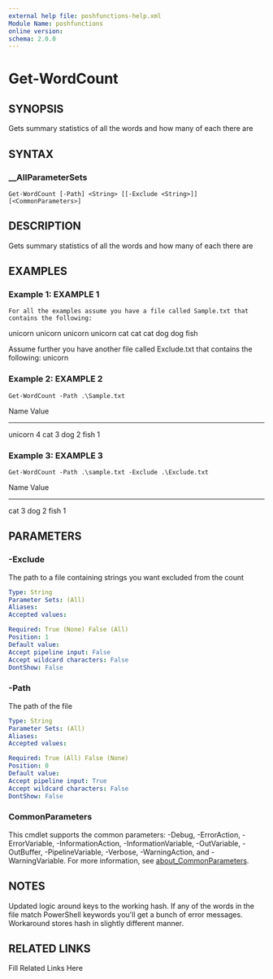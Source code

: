 ```yaml
---
external help file: poshfunctions-help.xml
Module Name: poshfunctions
online version: 
schema: 2.0.0
---
```


# Get-WordCount

## SYNOPSIS

Gets summary statistics of all the words and how many of each there are

## SYNTAX

### __AllParameterSets

```
Get-WordCount [-Path] <String> [[-Exclude <String>]] [<CommonParameters>]
```

## DESCRIPTION

Gets summary statistics of all the words and how many of each there are


## EXAMPLES

### Example 1: EXAMPLE 1

```
For all the examples assume you have a file called Sample.txt that contains the following:
```

unicorn unicorn unicorn unicorn
cat cat cat
dog dog
fish

Assume further you have another file called Exclude.txt that contains the following:
unicorn





### Example 2: EXAMPLE 2

```
Get-WordCount -Path .\Sample.txt
```

Name                           Value
----                           -----
unicorn                        4
cat                            3
dog                            2
fish                           1





### Example 3: EXAMPLE 3

```
Get-WordCount -Path .\sample.txt -Exclude .\Exclude.txt
```

Name                           Value
----                           -----
cat                            3
dog                            2
fish                           1






## PARAMETERS

### -Exclude

The path to a file containing strings you want excluded from the count

```yaml
Type: String
Parameter Sets: (All)
Aliases: 
Accepted values: 

Required: True (None) False (All)
Position: 1
Default value: 
Accept pipeline input: False
Accept wildcard characters: False
DontShow: False
```

### -Path

The path of the file

```yaml
Type: String
Parameter Sets: (All)
Aliases: 
Accepted values: 

Required: True (All) False (None)
Position: 0
Default value: 
Accept pipeline input: True
Accept wildcard characters: False
DontShow: False
```


### CommonParameters

This cmdlet supports the common parameters: -Debug, -ErrorAction, -ErrorVariable, -InformationAction, -InformationVariable, -OutVariable, -OutBuffer, -PipelineVariable, -Verbose, -WarningAction, and -WarningVariable. For more information, see [about_CommonParameters](http://go.microsoft.com/fwlink/?LinkID=113216).

## NOTES

Updated logic around keys to the working hash.
If any of the words in the file match PowerShell keywords you'll
get a bunch of error messages.
Workaround stores hash in slightly different manner.


## RELATED LINKS

Fill Related Links Here

